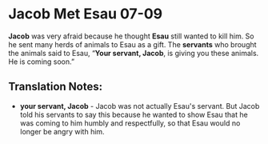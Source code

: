 Jacob Met Esau 07-09
======================


**Jacob** was very afraid because he thought **Esau** still wanted
to kill him. So he sent many herds of animals to Esau as a gift. The
**servants** who brought the animals said to Esau, “**Your servant,
Jacob**, is giving you these animals. He is coming soon.”

Translation Notes:
------------------

-   **your servant, Jacob** - Jacob was not actually Esau's servant. But
    Jacob told his servants to say this because he wanted to show Esau
    that he was coming to him humbly and respectfully, so that Esau
    would no longer be angry with him.


